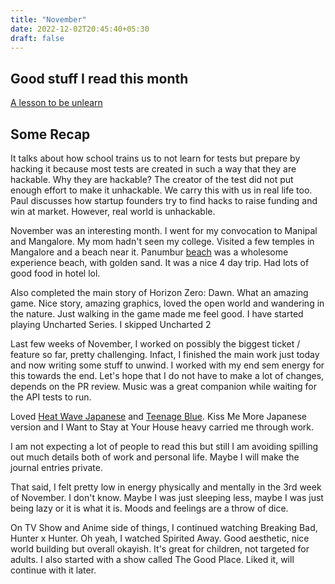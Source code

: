 ```yaml
---
title: "November"
date: 2022-12-02T20:45:40+05:30
draft: false
---
```


## Good stuff I read this month

[A lesson to be unlearn](http://www.paulgraham.com/lesson.html)  


## Some Recap 

It talks about how school trains us to not learn for tests but 
prepare by hacking it because most tests are created in such a way that they are hackable.
Why they are hackable? The creator of the test did not put enough effort to make it unhackable.
We carry this with us in real life too. Paul discusses how startup founders try to find hacks to 
raise funding and win at market. However, real world is unhackable.


November was an interesting month. I went for my convocation to Manipal and Mangalore.
My mom hadn't seen my college. Visited a few temples in Mangalore and a beach near it.
Panumbur [beach](https://twitter.com/dejavucoder/status/1593949735374635009?s=20&t=q_akLxQQFrZ8FL0HGLNJpQ) was a wholesome experience beach, with golden sand. It was a nice 4 day trip.
Had lots of good food in hotel lol.

Also completed the main story of Horizon Zero: Dawn. What an amazing game. Nice story, amazing graphics,
loved the open world and wandering in the nature. Just walking in the game made me feel good.
I have started playing Uncharted Series. I skipped Uncharted 2

Last few weeks of November, I worked on possibly the biggest ticket / feature so far, pretty challenging.
Infact, I finished the main work just today and now writing some stuff to unwind. I worked with my 
end sem energy for this towards the end. Let's hope that I do not have to make a lot of changes, depends on the PR review.
Music was a great companion while waiting for the API tests to run. 

Loved [Heat Wave Japanese](https://youtu.be/5jbjN0Ai9X4) and [Teenage Blue](https://youtu.be/JVDmY_riDsc). 
Kiss Me More Japanese version and I Want to Stay at Your House heavy carried me through work.

I am not expecting a lot of people to read this but still I am avoiding spilling out much details both of work 
and personal life. Maybe I will make the journal entries private.

That said, I felt pretty low in energy physically and mentally in the 3rd week of November. I don't know.
Maybe I was just sleeping less, maybe I was just being lazy or it is what it is. Moods and feelings 
are a throw of dice.

On TV Show and Anime side of things, I continued watching Breaking Bad, Hunter x Hunter.
Oh yeah, I watched Spirited Away. Good aesthetic, nice world building but overall okayish. It's great for children,
not targeted for adults. I also started with a show called The Good Place. Liked it, will continue with it later.




